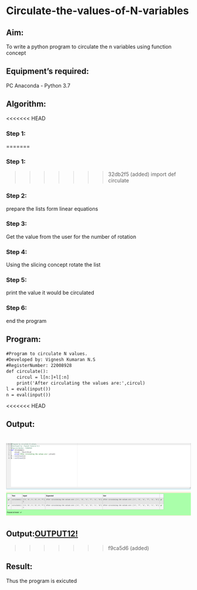 # Circulate-the-values-of-N-variables
## Aim:
To write a python program to circulate the n variables using function concept
## Equipment’s required:
PC
Anaconda - Python 3.7
## Algorithm: 
<<<<<<< HEAD
### Step 1: 
=======
### Step 1:
>>>>>>> 32db2f5 (added)
import def circulate
### Step 2: 
prepare the lists form linear equations
### Step 3: 
Get the value from the user for the number of rotation
### Step 4: 
Using the slicing concept rotate the list
### Step 5: 
print the value it would be circulated
### Step 6: 
end the program
## Program:
```
#Program to circulate N values.
#Developed by: Vignesh Kumaran N.S
#RegisterNumber: 22008928
def circulate():
    circul = l[n:]+l[:n]
    print('After circulating the values are:',circul)
l = eval(input())
n = eval(input())
```

<<<<<<< HEAD
## Output:
![output12](circulate1.png)
=======
## Output:[OUTPUT12!](circulate1.png)
>>>>>>> f9ca5d6 (added)

## Result:
Thus the program is exicuted
